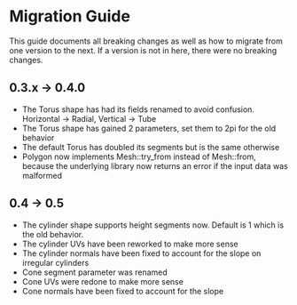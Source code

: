 # Migration Guide

This guide documents all breaking changes as well as how to migrate from one version to the next.
If a version is not in here, there were no breaking changes.

## 0.3.x -> 0.4.0

* The Torus shape has had its fields renamed to avoid confusion. Horizontal -> Radial, Vertical -> Tube
* The Torus shape has gained 2 parameters, set them to 2pi for the old behavior
* The default Torus has doubled its segments but is the same otherwise
* Polygon now implements Mesh::try_from instead of Mesh::from, because the underlying library now returns an error if the input data was malformed

## 0.4 -> 0.5

* The cylinder shape supports height segments now. Default is 1 which is the old behavior.
* The cylinder UVs have been reworked to make more sense
* The cylinder normals have been fixed to account for the slope on irregular cylinders
* Cone segment parameter was renamed
* Cone UVs were redone to make more sense
* Cone normals have been fixed to account for the slope